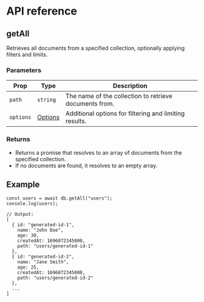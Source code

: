 # API reference

## getAll

Retrieves all documents from a specified collection, optionally applying filters and limits.

### Parameters

| Prop      | Type                                     | Description                                            |
|-----------|------------------------------------------|--------------------------------------------------------|
| `path`    | `string`                                 | The name of the collection to retrieve documents from. |
| `options` | [Options](../types-reference/options.md) | Additional options for filtering and limiting results. |

### Returns

- Returns a promise that resolves to an array of documents from the specified collection.
- If no documents are found, it resolves to an empty array.

## Example

```js{1}
const users = await db.getAll("users");
console.log(users);

// Output: 
[
  { id: "generated-id-1", 
    name: "John Doe", 
    age: 30, 
    createdAt: 1696872345000, 
    path: "users/generated-id-1" 
  },
  { id: "generated-id-2", 
    name: "Jane Smith", 
    age: 25, 
    createdAt: 1696872345000, 
    path: "users/generated-id-2" 
  },
  ...
]
```

